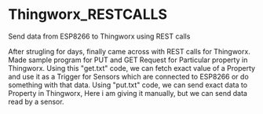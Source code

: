 # Thingworx_RESTCALLS
Send data from ESP8266 to Thingworx using REST calls

After strugling for days, finally came across with REST calls for Thingworx. Made sample program for PUT and GET Request for Particular
property in Thingworx. Using this "get.txt" code, we can fetch exact value of a Property and use it as a Trigger for Sensors which are connected to ESP8266 
or do something with that data. Using "put.txt" code, we can send exact data to Property in Thingworx, Here i am giving it manually, but we can 
send data read by a sensor.

